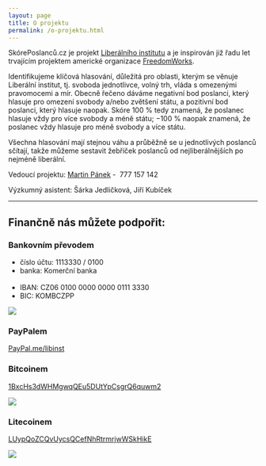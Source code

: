 ```yaml
---
layout: page
title: O projektu
permalink: /o-projektu.html
---
```


SkórePoslanců.cz je projekt [Liberálního institutu](http://libinst.cz) a je inspirován již řadu let trvajícím projektem americké organizace [FreedomWorks](http://congress.freedomworks.org).

Identifikujeme klíčová hlasování, důležitá pro oblasti, kterým se věnuje Liberální institut, tj. svoboda jednotlivce, volný trh, vláda s omezenými pravomocemi a mír. Obecně řečeno dáváme negativní bod poslanci, který hlasuje pro omezení svobody a/nebo zvětšení státu, a pozitivní bod poslanci, který hlasuje naopak. Skóre 100 % tedy znamená, že poslanec hlasuje vždy pro více svobody a méně státu; −100 % naopak znamená, že poslanec vždy hlasuje pro méně svobody a více státu.

Všechna hlasování mají stejnou váhu a průběžně se u jednotlivých poslanců sčítají, takže můžeme sestavit žebříček poslanců od nejliberálnějších po nejméně liberální.

Vedoucí projektu: [Martin Pánek](mailto:martin.panek@libinst.cz) -  777 157 142

Výzkumný asistent: Šárka Jedličková, Jiří Kubíček

---

## Finančně nás můžete podpořit:

### Bankovním převodem

<ul>
<li>číslo účtu: 1113330 / 0100 </li>
<li>banka: Komerční banka</li>
 <li>IBAN: CZ06 0100 0000 0000 0111 3330 </li>
<li>BIC: KOMBCZPP</li>
</ul>

<img src="https://i0.wp.com/libinst.cz/wp-content/uploads/2017/07/komer%C4%8Dka.png?resize=300%2C298">

### PayPalem
[PayPal.me/libinst](PayPal.me/libinst)

### Bitcoinem
[1BxcHs3dWHMgwqQEu5DUtYpCsgrQ6quwm2](https://blockchain.info/address/1BxcHs3dWHMgwqQEu5DUtYpCsgrQ6quwm2)

<img src="https://i2.wp.com/libinst.cz/wp-content/uploads/2017/07/btcadresa.png?resize=250%2C250">

### Litecoinem
[LUypQoZCQvUycsQCefNhRtrmrjwWSkHikE](https://live.blockcypher.com/ltc/address/LUypQoZCQvUycsQCefNhRtrmrjwWSkHikE/?fref=gc)

<img src="https://i0.wp.com/libinst.cz/wp-content/uploads/2017/07/ltcwallet.png?w=702">
